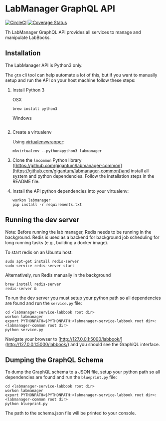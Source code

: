 # LabManager GraphQL API
[![CircleCI](https://circleci.com/gh/gigantum/labmanager-service-labbook.svg?style=svg&circle-token=35da44b7cf8ad0cdf2821db40ed11d61287fbdfe)](https://circleci.com/gh/gigantum/labmanager-service-labbook)
[![Coverage Status](https://coveralls.io/repos/github/gigantum/labmanager-service-labbook/badge.svg?t=beG2z0)](https://coveralls.io/github/gigantum/labmanager-service-labbook)

Th LabManager GraphQL API provides all services to manage and manipulate LabBooks.


## Installation

The LabManager API is Python3 only. 

The `gtm` cli tool can help automate a lot of this, but if you want to manually setup and run the API on your host machine 
follow these steps:

1. Install Python 3
    
    OSX
    ```
    brew install python3
    ```
    
    Windows
    ```
    ```
    
2. Create a virtualenv

	Using [virtualenvwrapper](https://virtualenvwrapper.readthedocs.io/en/latest/):
	
	```
	mkvirtualenv --python=python3 labmanager
	```
	
3. Clone the `lmcommon` Python library 
([https://github.com/gigantum/labmanager-common](https://github.com/gigantum/labmanager-common))and install all 
system and python dependencies. Follow the installation steps in the README file.
 
4. Install the API python dependencies into your virtualenv:

    ```
    workon labmanager
    pip install -r requirements.txt
    ```
    
## Running the dev server

Note: Before running the lab manager, Redis needs to be running in the background. Redis is used as a backend for
background job scheduling for long running tasks (e.g., building a docker image).

To start redis on an Ubuntu host:

```
sudo apt-get install redis-server
sudo service redis-server start
```

Alternatively, run Redis manually in the background

```
brew install redis-server
redis-server &
```

To run the dev server you must setup your python path so all dependencies are found and run the `service.py` file:

```
cd <labmanager-service-labbook root dir>
workon labmanager
export PYTHONPATH=$PYTHONPATH:<labmanager-service-labbook root dir>:<labmanager-common root dir>
python service.py
```

Navigate your browser to [http://127.0.0.1:5000/labbook/](http://127.0.0.1:5000/labbook/) and you should see the
GraphiQL interface.


## Dumping the GraphQL Schema

To dump the GraphQL schema to a JSON file, setup your python path so all dependencies are found and run the
 `blueprint.py` file:

```
cd <labmanager-service-labbook root dir>
workon labmanager
export PYTHONPATH=$PYTHONPATH:<labmanager-service-labbook root dir>:<labmanager-common root dir>
python blueprint.py
```

The path to the schema.json file will be printed to your console.